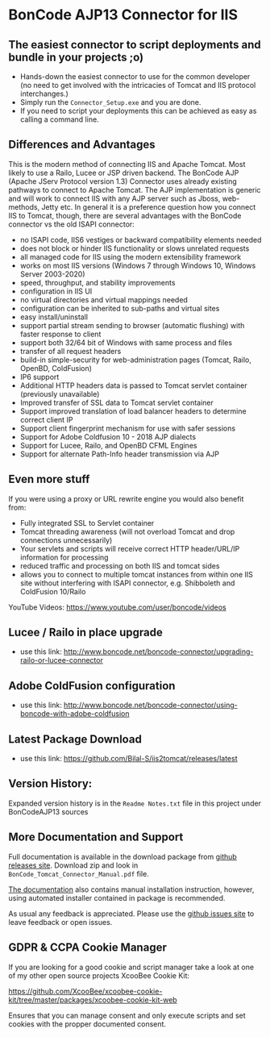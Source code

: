 # BonCode AJP13 Connector for IIS

## The easiest connector to script deployments and bundle in your projects ;o)

- Hands-down the easiest connector to use for the common developer (no need to get involved with the intricacies of Tomcat and IIS protocol interchanges.)
- Simply run the `Connector_Setup.exe` and you are done.
- If you need to script your deployments this can be achieved as easy as calling a command line.

## Differences and Advantages

This is the modern method of connecting IIS and Apache Tomcat. Most likely to use a Railo, Lucee or JSP driven backend.
The BonCode AJP (Apache JServ Protocol version 1.3) Connector uses already existing pathways to connect to Apache Tomcat. 
The AJP implementation is generic and will work to connect IIS with any AJP server such as Jboss, web-methods, Jetty etc.
In general it is a preference question how you connect IIS to Tomcat, though, there are several advantages with the BonCode connector vs the old ISAPI connector:
*   no ISAPI code, IIS6 vestiges or backward compatibility elements needed
*   does not block or hinder IIS functionality or slows unrelated requests
*   all managed code for IIS using the modern extensibility framework
*   works on most IIS versions (Windows 7 through Windows 10, Windows Server 2003-2020)
*   speed, throughput, and stability improvements 
*   configuration in IIS UI
*   no virtual directories and virtual mappings needed
*   configuration can be inherited to sub-paths and virtual sites
*   easy install/uninstall
*   support partial stream sending to browser (automatic flushing) with faster response to client
*   support both 32/64 bit of Windows with same process and files
*   transfer of all request headers
*   build-in simple-security for web-administration pages (Tomcat, Railo, OpenBD, ColdFusion)
*   IP6 support
*   Additional HTTP headers data is passed to Tomcat servlet container (previously unavailable)
*   Improved transfer of SSL data to Tomcat servlet container
*   Support improved translation of load balancer headers to determine correct client IP 
*   Support client fingerprint mechanism for use with safer sessions
*   Support for Adobe Coldfusion 10 - 2018 AJP dialects
*   Support for Lucee, Railo, and OpenBD CFML Engines 
*   Support for alternate Path-Info header transmission via AJP

## Even more stuff

If you were using a proxy or URL rewrite engine you would also benefit from:
*   Fully integrated SSL to Servlet container
*   Tomcat threading awareness (will not overload Tomcat and drop connections unnecessarily)
*   Your servlets and scripts will receive correct HTTP header/URL/IP information for processing
*   reduced traffic and processing on both IIS and tomcat sides
*   allows you to connect to multiple tomcat instances from within one IIS site without interfering with ISAPI connector, e.g. Shibboleth and ColdFusion 10/Railo

YouTube Videos:
https://www.youtube.com/user/boncode/videos

## Lucee / Railo in place upgrade

- use this link: http://www.boncode.net/boncode-connector/upgrading-railo-or-lucee-connector

## Adobe ColdFusion configuration

- use this link: http://www.boncode.net/boncode-connector/using-boncode-with-adobe-coldfusion

## Latest Package Download

- use this link: https://github.com/Bilal-S/iis2tomcat/releases/latest

## Version History:

Expanded version history is in the `Readme Notes.txt` file in this project under BonCodeAJP13 sources

## More Documentation and Support


Full documentation is available in the download package from [github releases site](https://github.com/Bilal-S/iis2tomcat/releases). Download zip and look in `BonCode_Tomcat_Connector_Manual.pdf` file. 

[The documentation](http://boncode.net/connector/webdocs/) also contains manual installation instruction, however, using automated installer contained in package is recommended.

As usual any feedback is appreciated. Please use the [github issues site](https://github.com/Bilal-S/iis2tomcat/issues) to leave feedback or open issues.

## GDPR & CCPA Cookie Manager

If you are looking for a good cookie and script manager take a look at one of my other open source projects XcooBee Cookie Kit:

https://github.com/XcooBee/xcoobee-cookie-kit/tree/master/packages/xcoobee-cookie-kit-web

Ensures that you can manage consent and only execute scripts and set cookies with the propper documented consent.
